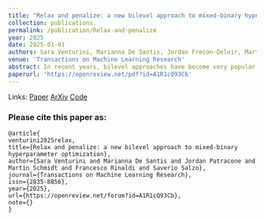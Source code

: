 ```yaml
---
title: "Relax and penalize: a new bilevel approach to mixed-binary hyperparameter optimization"
collection: publications
permalink: /publication/Relax-and-penalize
year: 2025
date: 2025-01-01
authors: Sara Venturini, Marianna De Santis, Jordan Frecon-Deloir, Martin Schmidt, Francesco Rinaldi*, Saverio Salzo* 
venue: 'Transactions on Machine Learning Research'
abstract: In recent years, bilevel approaches have become very popular to efficiently estimate high-dimensional hyperparameters of machine learning models. However, to date, binary parameters are handled by continuous relaxation and rounding strategies, which could lead to inconsistent solutions. In this context, we tackle the challenging optimization of mixed-binary hyperparameters by resorting to an equivalent continuous bilevel reformulation based on an appropriate penalty term. We propose an algorithmic framework that, under suitable assumptions, is guaranteed to provide mixed-binary solutions. Moreover, the generality of the method allows to safely use existing continuous bilevel solvers within the proposed framework. We evaluate the performance of our approach for two specific machine learning problems, i.e., the estimation of the group-sparsity structure in regression problems and the data distillation problem. The reported results show that our method is competitive with state-of-the-art approaches based on relaxation and rounding.
paperurl: 'https://openreview.net/pdf?id=A1R1cQ93Cb'
---
```


Links: [Paper](https://openreview.net/pdf?id=A1R1cQ93Cb) [ArXiv](https://arxiv.org/abs/2308.10711) [Code](https://github.com/saraventurini/Relax-and-penalize) 

<h3>Please cite this paper as:</h3>

``` 
@article{
venturini2025relax,
title={Relax and penalize: a new bilevel approach to mixed-binary hyperparameter optimization},
author={Sara Venturini and Marianna De Santis and Jordan Patracone and Martin Schmidt and Francesco Rinaldi and Saverio Salzo},
journal={Transactions on Machine Learning Research},
issn={2835-8856},
year={2025},
url={https://openreview.net/forum?id=A1R1cQ93Cb},
note={}
}
```

